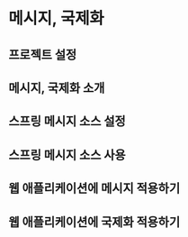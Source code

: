 # 메시지, 국제화
## 프로젝트 설정

## 메시지, 국제화 소개

## 스프링 메시지 소스 설정

## 스프링 메시지 소스 사용

## 웹 애플리케이션에 메시지 적용하기

## 웹 애플리케이션에 국제화 적용하기
